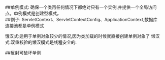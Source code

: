 ##单例模式:
确保一个类再任何情况下都绝对只有一个实例,并提供一个全局访问点。单例模式是创建型模式。\
##例子:
ServletContext、ServletContextConfig、ApplicationContext,数据库连接池都是单例模式

饿汉式:适用于单例对象较少的情况,因为类加载的时候就直接创建单例对象了
懒汉式:双重校验的懒汉模式是线程安全的.

##反射可破坏单例



